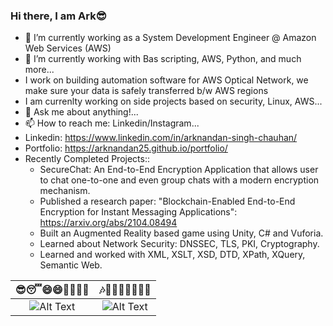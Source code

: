 ### Hi there, I am Ark😎

<!--
**arknandan25/arknandan25** is a ✨ _special_ ✨ repository because its `README.md` (this file) appears on your GitHub profile.-->

- 🔭 I’m currently working as a System Development Engineer @ Amazon Web Services (AWS)
- 🌱 I’m currently working with Bas scripting, AWS, Python, and much more...
- I work on building automation software for AWS Optical Network, we make sure your data is safely transferred b/w AWS regions
- I am currenlty working on side projects based on security, Linux, AWS...
- 💬 Ask me about anything!...
- 📫 How to reach me: Linkedin/Instagram...
- Linkedin: https://www.linkedin.com/in/arknandan-singh-chauhan/
- Portfolio: https://arknandan25.github.io/portfolio/
- Recently Completed Projects::
   * SecureChat: An End-to-End Encryption Application that allows user to chat one-to-one and even group chats with a modern encryption mechanism.
   * Published a research paper: "Blockchain-Enabled End-to-End Encryption for Instant Messaging Applications": https://arxiv.org/abs/2104.08494
   * Built an Augmented Reality based game using Unity, C# and Vuforia.
   * Learned about Network Security: DNSSEC, TLS, PKI, Cryptography.
   * Learned and worked with XML, XSLT, XSD, DTD, XPath, XQuery, Semantic Web.



<!--
![Alt Text](https://media.giphy.com/media/Y0b2MpUTfnrUa3jIM7/source.gif)

![Alt Text](https://media.giphy.com/media/dvsjHZc6P3oozpp9I4/giphy.gif)-->
<!--[![Watch the video](https://www.youtube.com/watch?v=j98id5L8LgA)-->

   😎😴😄😄🤙🤓🤩🤬         |  🎶👀🤩🥳🥳🤯🥶🤙
:-------------------------:|:-------------------------:
![Alt Text](https://media.giphy.com/media/Y0b2MpUTfnrUa3jIM7/source.gif)  |  ![Alt Text](https://media.giphy.com/media/dvsjHZc6P3oozpp9I4/giphy.gif)

<!-- 
Giphy page for more gifs; copy the source/social link into the readme.md as ![Alt Text](giphy_link)
https://giphy.com/search/coder
-->
